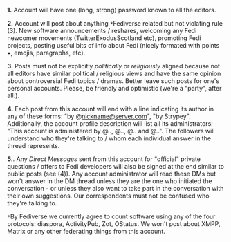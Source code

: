 **1.** Account will have one (long, strong) password known to all the editors.

**2.** Account will post about anything `*`Fediverse related but not violating rule (3). New software announcements / reshares, welcoming any Fedi newcomer movements (TwitterExodusScotland etc), promoting Fedi projects, posting useful bits of info about Fedi (nicely formated with points •, emojis, paragraphs, etc).

**3.** Posts must not be explicitly *politically* or *religiously* aligned because not all editors have similar political / religious views and have the same opinion about controversial Fedi topics / dramas. Better leave such posts for one's personal accounts. Please, be friendly and optimistic (we're a "party", after all:).

**4.** Each post from this account will end with a line indicating its author in any of these forms: "by @nickname@server.com", "by Strypey". Additionally, the account profile description will list all its administrators: "This account is administered by @.., @.., @.. and @..". The followers will understand who they're talking to / whom each individual answer in the thread represents.

**5.**. Any *Direct Messages* sent from this account for "official" private questions / offers to Fedi developers will also be signed at the end similar to public posts (see (4)). Any account administrator will read these DMs but won't answer in the DM thread unless they are the one who initiated the conversation - or unless they also want to take part in the conversation with their own suggestions. Our correspondents must not be confused who they're talking to. 

`*`By Fediverse we currently agree to count software using any of the four protocols: diaspora, ActivityPub, Zot, OStatus. We won't post about XMPP, Matrix or any other federating things from this account.


